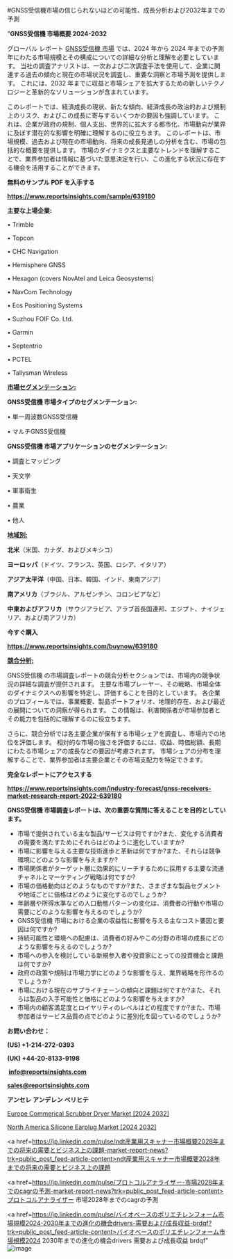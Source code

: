 #GNSS受信機市場の信じられないほどの可能性、成長分析および2032年までの予測

"<strong>GNSS受信機 市場概要 2024-2032</strong>

グローバル レポート <a href=https://www.reportsinsights.com/sample/639180>GNSS受信機 市場</a> では、2024 年から 2024 年までの予測年にわたる市場規模とその構成についての詳細な分析と理解を必要としています。 当社の調査アナリストは、一次および二次調査手法を使用して、企業に関連する過去の傾向と現在の市場状況を調査し、重要な洞察と市場予測を提供します。 これには、2032 年までに収益と市場シェアを拡大​​するための新しいテクノロジーと革新的なソリューションが含まれています。

このレポートでは、経済成長の現状、新たな傾向、経済成長の政治的および規制上のリスク、およびこの成長に寄与するいくつかの要因も強調しています。 これは、企業が政府の規制、個人支出、世界的に拡大する都市化、市場動向が業界に及ぼす潜在的な影響を明確に理解するのに役立ちます。 このレポートは、市場規模、過去および現在の市場動向、将来の成長見通しの分析を含む、市場の包括的な概要を提供します。 市場のダイナミクスと主要なトレンドを理解することで、業界参加者は情報に基づいた意思決定を行い、この進化する状況に存在する機会を活用することができます。

<strong><b>無料のサンプル PDF を入手する</b></strong>

<a href=https://www.reportsinsights.com/sample/639180><strong><u>https://www.reportsinsights.com/sample/639180</u></strong></a>

<strong>主要な上場企業:</strong>

• Trimble

• Topcon

• CHC Navigation

• Hemisphere GNSS

• Hexagon (covers NovAtel and Leica Geosystems)

• NavCom Technology

• Eos Positioning Systems

• Suzhou FOIF Co. Ltd.

• Garmin

• Septentrio

• PCTEL

• Tallysman Wireless

<strong><u>市場セグメンテーション</u></strong><strong><u>:</u></strong>

<strong>GNSS受信機 市場タイプのセグメンテーション:</strong>

• 単一周波数GNSS受信機

• マルチGNSS受信機

<strong>GNSS受信機 市場アプリケーションのセグメンテーション:</strong>

• 調査とマッピング

• 天文学

• 軍事衛生

• 農業

• 他人

<strong><u>地域別</u></strong><strong><u>:</u></strong>

<strong>北米</strong>（米国、カナダ、およびメキシコ）

<strong>ヨーロッパ</strong>（ドイツ、フランス、英国、ロシア、イタリア）

<strong>アジア太平洋</strong>（中国、日本、韓国、インド、東南アジア）

<strong>南アメリカ</strong>（ブラジル、アルゼンチン、コロンビアなど）

<strong>中東およびアフリカ</strong>（サウジアラビア、アラブ首長国連邦、エジプト、ナイジェリア、および南アフリカ）

<strong>今すぐ購入</strong>

<a href=https://www.reportsinsights.com/buynow/639180><strong><u>https://www.reportsinsights.com/buynow/639180</u></strong></a>

<strong><u>競合分析:</u></strong>

GNSS受信機 の市場調査レポートの競合分析セクションでは、市場内の競争状況の詳細な調査が提供されます。 主要な市場プレーヤー、その戦略、市場全体のダイナミクスへの影響を特定し、評価することを目的としています。 各企業のプロフィールでは、事業概要、製品ポートフォリオ、地理的存在、および最近の展開についての洞察が得られます。 この情報は、利害関係者が市場参加者とその能力を包括的に理解するのに役立ちます。

さらに、競合分析では各主要企業が保有する市場シェアを調査し、市場内での地位を評価します。 相対的な市場の強さを評価するには、収益、時価総額、長期にわたる市場シェアの成長などの要因が考慮されます。 市場シェアの分布を理解することで、業界参加者は主要企業とその市場支配力を特定できます。

<strong>完全なレポートにアクセスする</strong>

<a href=https://www.reportsinsights.com/industry-forecast/gnss-receivers-market-research-report-2022-639180><strong><u><b>https://www.reportsinsights.com/industry-forecast/gnss-receivers-market-research-report-2022-639180</b></u></strong></a>

<strong><b>GNSS受信機 市場調査レポートは、次の重要な質問に答えることを目的としています。</b></strong>
<ul>
  <li>市場で提供されている主な製品/サービスは何ですか?また、変化する消費者の需要を満たすためにそれらはどのように進化していますか?</li>
  <li>市場に影響を与える主要な技術進歩と革新は何ですか?また、それらは競争環境にどのような影響を与えますか?</li>
  <li>市場関係者がターゲット層に効果的にリーチするために採用する主要な流通チャネルとマーケティング戦略は何ですか?</li>
  <li>市場の価格動向はどのようなものですか?また、さまざまな製品セグメントや地域ごとに価格はどのように変化するのでしょうか?</li>
  <li>年齢層や所得水準などの人口動態パターンの変化は、消費者の行動や市場の需要にどのような影響を与えるのでしょうか?</li>
  <li>GNSS受信機 市場における企業の収益性に影響を与える主なコスト要因と要因は何ですか?</li>
  <li>持続可能性と環境への配慮は、消費者の好みやこの分野の市場の成長にどのような影響を与えるのでしょうか?</li>
  <li>市場への参入を検討している新規参入者や投資家にとっての投資機会と課題は何ですか?</li>
  <li>政府の政策や規制は市場力学にどのような影響を与え、業界戦略を形作るのでしょうか?</li>
  <li>市場における現在のサプライチェーンの傾向と課題は何ですか?また、それらは製品の入手可能性と価格にどのような影響を与えますか?</li>
  <li>市場内の顧客満足度とロイヤリティのレベルはどの程度ですか?また、市場参加者はサービス品質の点でどのように差別化を図っているのでしょうか?</li>
</ul>
<strong>お問い合わせ：</strong>

<strong>(US) +1-214-272-0393</strong>

<strong>(UK) +44-20-8133-9198</strong>

<strong> </strong><a href=info@reportsinsights.com><strong><u>info@reportsinsights.com</u></strong></a>

<a href=sales@reportsinsights.com><strong><u>sales@reportsinsights.com</u></strong></a>

<strong>アンセレ アンデレン ベリヒテ</strong>

<a href=https://www.linkedin.com/pulse/europe-commerical-scrubber-dryer-market-cagr-xtjoe/>Europe Commerical Scrubber Dryer Market [2024 2032]</a>

<a href=https://www.linkedin.com/pulse/north-america-silicone-earplug-market-guide-growth-azmof/>North America Silicone Earplug Market [2024 2032]</a>

<a href=https://jp.linkedin.com/pulse/ndt産業用スキャナー市場概要2028年までの将来の需要とビジネス上の課題-market-report-news?trk=public_post_feed-article-content>ndt産業用スキャナー市場概要2028年までの将来の需要とビジネス上の課題</a>

<a href=https://jp.linkedin.com/pulse/プロトコルアナライザー-市場2028年までのcagrの予測-market-report-news?trk=public_post_feed-article-content>プロトコルアナライザー 市場2028年までのcagrの予測</a>

<a href=https://jp.linkedin.com/pulse/バイオベースのポリエチレンフォーム市場規模2024-2030年までの進化の機会drivers-需要および成長収益-brdqf?trk=public_post_feed-article-content>バイオベースのポリエチレンフォーム市場規模2024 2030年までの進化の機会drivers 需要および成長収益 brdqf</a>"
![image](https://github.com/ahaan12367/RIMarket24/assets/158471582/780e7994-4f62-4d7b-aaab-71528e1f0c97)
